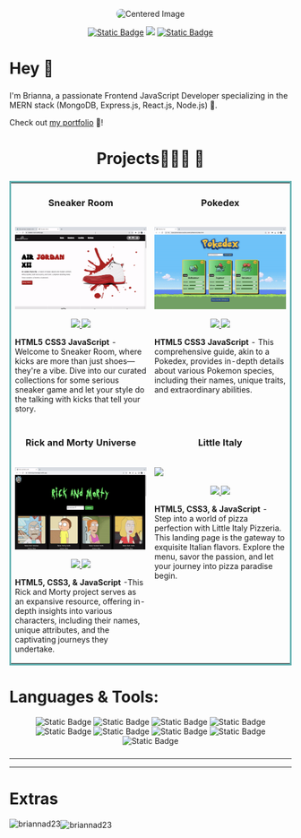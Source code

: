 <p align="center">
  <img src="https://i.postimg.cc/mrJq8Lm7/Briannad-Header.png" alt="Centered Image" style ="border-radius: 8px;">
</p>

<section align = "center">
    <a href="https://www.linkedin.com/in/briannaduncan/"><img alt="Static Badge" src="https://img.shields.io/badge/%7C_LinkedIn-blue?logo=LinkedIn&link=https%3A%2F%2Fwww.linkedin.com%2Fin%2Fbriannaduncan%2F"></a>
   <img src= https://img.shields.io/badge/Resume-lightblue?logo=DocuSign&logoColor=white&labelColor=grey>
   <a href="https://briannaduncandevportfolio.netlify.app/"><img alt="Static Badge" src="https://img.shields.io/badge/Portfolio-green?logo=React&logoColor=white&labelColor=grey"></a>

  
</section>






<h1 align="left">Hey 👋 </h1>

###

<p align="left">
I'm Brianna, a passionate Frontend JavaScript Developer specializing in the MERN stack (MongoDB, Express.js, React.js, Node.js) 🚀.

Check out [my portfolio](https://briannaduncandevportfolio.netlify.app/) 🙂!

</p>

###
###

<h1 align="center"> Projects👷🏾‍♀️ 🔨</h1>

###

<table bordercolor="#66b2b2">
  
  <tr>
    <td width="50%" valign="top">
      <h3 align="center"> Sneaker Room</h3>
        <br />
        <a target="_blank" href="https://sneaker-room.netlify.app/">
            <img src="/images/sneakers.gif" width="100%" alt="Travel App"/>
        </a>
        <br />
        <p align="center">
          
  <a href="https://github.com/BriannaD23/sneaker-website" target="_blank">
    <img src="https://img.shields.io/static/v1?label=|&message=REPO&color=lightblue&style=plastic&logo=github&logo-color=white"/>
  </a>  
  <a href='https://sneaker-room.netlify.app/' target="_blank">
    <img src="https://img.shields.io/static/v1?label=|&message=WEBSITE&color=green&style=plastic&logo=wordpress&logo-color=white"/>
  </a>
      </p>
        <p><strong>HTML5 CSS3 JavaScript</strong> - Welcome to Sneaker Room, where kicks are more than just shoes—they're a vibe. Dive into our curated collections for some serious sneaker game and let your style do the talking with kicks that tell your story.</p>
    </td>
    <td width="50%" valign="top">
      <h3 align="center"> Pokedex </h3>
        <br />
      <a target="_blank" href="https://pokedexuniverse.netlify.app/">
            <img src="/images/Pokedex.gif" width="100%"  alt="Rigley 2"/>
        </a>
        <br />
        <p align="center">
          
  <a href="https://github.com/BriannaD23/Pokemon" target="_blank">
    <img src="https://img.shields.io/static/v1?label=|&message=REPO&color=lightblue&style=plastic&logo=github&logo-color=white"/>
  </a>
  <a href="https://pokedexuniverse.netlify.app/" target="_blank">
    <img src="https://img.shields.io/static/v1?label=|&message=WEBSITE&color=green&style=plastic&logo=wordpress&logo-color=white"/>
  </a>
      </p>
        <p><strong>HTML5 CSS3 JavaScript</strong> - This comprehensive guide, akin to a Pokedex, provides in-depth details about various Pokemon species, including their names, unique traits, and extraordinary abilities.</p>
    </td>
  </tr>
  
  <tr>
    <td width="50%" valign="top">
      <h3 align="center"> Rick and Morty Universe</h3>
      <br />
        <a target="_blank" href="https://rickmortyuniverseapi.netlify.app">
          <img src="/images/Rick&Morty.gif" width="100%" alt="Portfolio"/>
        </a>
      <br />
        <p align="center">
  <a href="https://github.com/BriannaD23/Rick-Morty" target="_blank">
    <img src="https://img.shields.io/static/v1?label=|&message=REPO&color=lightblue&style=plastic&logo=github&logo-color=white"/>
  </a>
  <a href="https://rickmortyuniverseapi.netlify.app" target="_blank">
    <img src="https://img.shields.io/static/v1?label=|&message=WEBSITE&color=green&style=plastic&logo=wordpress&logo-color=white"/>
  </a>
      </p>
        <p><strong>HTML5, CSS3, & JavaScript</strong> -This Rick and Morty project serves as an expansive resource, offering in-depth insights into various characters, including their names, unique attributes, and the captivating journeys they undertake.</p>
    </td>
    <td width="50%" valign="top">
      <h3 align="center"> Little Italy </h3>
        <br />
        <a target="_blank" href="https://littleitalypizza.netlify.app">
          <img src="/images/LittleItaly.gif" width="100%" />
        </a>
        <br />
        <p align="center">
          
  <a href="https://github.com/BriannaD23/Pizza" target="_blank">
    <img src="https://img.shields.io/static/v1?label=|&message=REPO&color=lightblue&style=plastic&logo=github&logo-color=white"/>
  </a>
  <a href="https://littleitalypizza.netlify.app" target="_blank">
    <img src="https://img.shields.io/static/v1?label=|&message=WEBSITE&color=green&style=plastic&logo=wordpress&logo-color=white"/>
  </a>
      </p>
        <p><strong>HTML5, CSS3, & JavaScript</strong> - Step into a world of pizza perfection with Little Italy Pizzeria. This landing page is the gateway to exquisite Italian flavors. Explore the menu, savor the passion, and let your journey into pizza paradise begin.</p>
    </td>
  </tr>
</table>



###





<h1 align="left">Languages & Tools:</h1>

<section align="center"> 
  <img alt="Static Badge" src="https://img.shields.io/badge/HTML-orange?logo=CSS3&logoColor=orange&labelColor=grey">
  <img alt="Static Badge" src="https://img.shields.io/badge/CSS-blue?logo=CSS3&logoColor=blue&labelColor=grey">
  <img alt="Static Badge" src="https://img.shields.io/badge/JAVASCRIPT-yellow?logo=CSS3&logoColor=yellow&labelColor=grey">
  <img alt="Static Badge" src="https://img.shields.io/badge/BOOTSTRAP-purple?logo=bootstrap&logoColor=purple&labelColor=grey">
  <img alt="Static Badge" src="https://img.shields.io/badge/EXPRESS-white?logo=Express&logoColor=white&labelColor=grey">
  <img alt="Static Badge" src="https://img.shields.io/badge/MONGODB-darkgreen?logo=Mongodb&logoColor=green&labelColor=grey">
  <img alt="Static Badge" src="https://img.shields.io/badge/NODEJS-green?logo=node.js&logoColor=green&labelColor=grey">
  <img alt="Static Badge" src="https://img.shields.io/badge/REACT-lightblue?logo=REACT&logoColor=LIGHTBLUE&labelColor=grey">
  <img alt="Static Badge" src="https://img.shields.io/badge/GIT-orange?logo=git&logoColor=orange&labelColor=grey">


  
</section>


###

---

---


<h1 align="left">Extras</h1>





<p><img align="left" src="https://github-readme-stats.vercel.app/api/top-langs?username=briannad23&show_icons=true&locale=en&layout=compact" alt="briannad23" /></p>

<p><img align="center" src="https://github-readme-streak-stats.herokuapp.com/?user=briannad23&" alt="briannad23" /></p>


</div>
